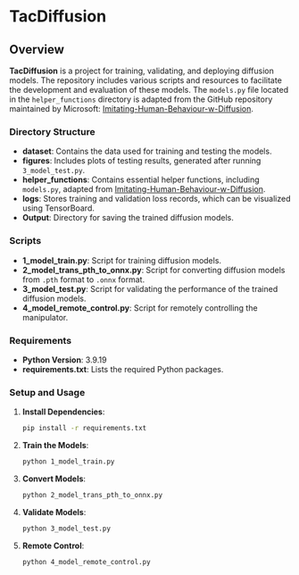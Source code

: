 # TacDiffusion

## Overview

**TacDiffusion** is a project for training, validating, and deploying diffusion models. The repository includes various scripts and resources to facilitate the development and evaluation of these models. The `models.py` file located in the `helper_functions` directory is adapted from the GitHub repository maintained by Microsoft: [Imitating-Human-Behaviour-w-Diffusion](https://github.com/microsoft/Imitating-Human-Behaviour-w-Diffusion).

### Directory Structure

- **dataset**: Contains the data used for training and testing the models.
- **figures**: Includes plots of testing results, generated after running `3_model_test.py`.
- **helper_functions**: Contains essential helper functions, including `models.py`, adapted from [Imitating-Human-Behaviour-w-Diffusion](https://github.com/microsoft/Imitating-Human-Behaviour-w-Diffusion).
- **logs**: Stores training and validation loss records, which can be visualized using TensorBoard.
- **Output**: Directory for saving the trained diffusion models.

### Scripts

- **1_model_train.py**: Script for training diffusion models.
- **2_model_trans_pth_to_onnx.py**: Script for converting diffusion models from `.pth` format to `.onnx` format.
- **3_model_test.py**: Script for validating the performance of the trained diffusion models.
- **4_model_remote_control.py**: Script for remotely controlling the manipulator.

### Requirements

- **Python Version**: 3.9.19
- **requirements.txt**: Lists the required Python packages.

### Setup and Usage

1. **Install Dependencies**:
   ```bash
   pip install -r requirements.txt
   ```

2. **Train the Models**:
   ```bash
   python 1_model_train.py
   ```

3. **Convert Models**:
   ```bash
   python 2_model_trans_pth_to_onnx.py
   ```

4. **Validate Models**:
   ```bash
   python 3_model_test.py
   ```

5. **Remote Control**:
   ```bash
   python 4_model_remote_control.py
   ```
